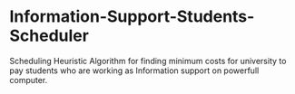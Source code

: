 # Information-Support-Students-Scheduler
Scheduling Heuristic Algorithm for finding minimum costs for university to pay students who are working as Information support on powerfull computer.
